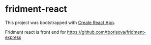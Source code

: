 
# fridment-react



This project was bootstrapped with [Create React App](https://github.com/facebookincubator/create-react-app).


Fridment react is front end for https://github.com/tborisova/fridment-express
